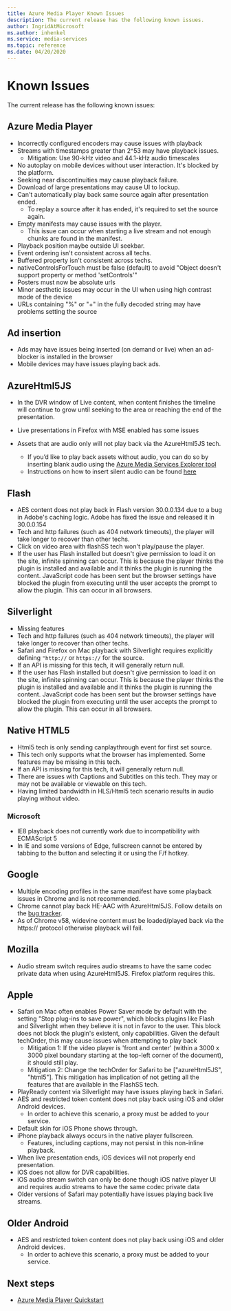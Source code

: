 ```yaml
---
title: Azure Media Player Known Issues
description: The current release has the following known issues.
author: IngridAtMicrosoft
ms.author: inhenkel
ms.service: media-services
ms.topic: reference
ms.date: 04/20/2020
---
```


# Known Issues #

The current release has the following known issues:

## Azure Media Player ##

- Incorrectly configured encoders may cause issues with playback
- Streams with timestamps greater than 2^53 may have playback issues.
  - Mitigation: Use 90-kHz video and 44.1-kHz audio timescales
- No autoplay on mobile devices without user interaction. It's blocked by the platform.
- Seeking near discontinuities may cause playback failure.
- Download of large presentations may cause UI to lockup.
- Can't automatically play back same source again after presentation ended.
  - To replay a source after it has ended, it's required to set the source again.
- Empty manifests may cause issues with the player.
  - This issue can occur when starting a live stream and not enough chunks are found in the manifest.
- Playback position maybe outside UI seekbar.
- Event ordering isn't consistent across all techs.
- Buffered property isn't consistent across techs.
- nativeControlsForTouch must be false (default) to avoid "Object doesn't support property or method 'setControls'"
- Posters must now be absolute urls
- Minor aesthetic issues may occur in the UI when using high contrast mode of the device
- URLs containing "%" or "+" in the fully decoded string may have problems setting the source

## Ad insertion ##

- Ads may have issues being inserted (on demand or live) when an ad-blocker is installed in the browser
- Mobile devices may have issues playing back ads.

## AzureHtml5JS ##

- In the DVR window of Live content, when content finishes the timeline will continue to grow until seeking to the area or reaching the end of the presentation.
- Live presentations in Firefox with MSE enabled has some issues

- Assets that are audio only will not play back via the AzureHtml5JS tech.
  - If you’d like to play back assets without audio, you can do so by inserting blank audio using the [Azure Media Services Explorer tool](http://aka.ms/amse)
  - Instructions on how to insert silent audio can be found [here](https://azure.microsoft.com/documentation/articles/media-services-advanced-encoding-with-mes/#silent_audio)

## Flash ##

- AES content does not play back in Flash version 30.0.0.134 due to a bug in Adobe's caching logic. Adobe has fixed the issue and released it in 30.0.0.154
- Tech and http failures (such as 404 network timeouts), the player will take longer to recover than other techs.
- Click on video area with flashSS tech won't play/pause the player.
- If the user has Flash installed but doesn't give permission to load it on the site, infinite spinning can occur. This is because the player thinks the plugin is installed and available and it thinks the plugin is running the content. JavaScript code has been sent but the browser settings have blocked the plugin from executing until the user accepts the prompt to allow the plugin. This can occur in all browsers.  

## Silverlight ##

- Missing features
- Tech and http failures (such as 404 network timeouts), the player will take longer to recover than other techs.
- Safari and Firefox on Mac playback with Silverlight requires explicitly defining `"http://` or `https://` for the source.
- If an API is missing for this tech, it will generally return null.
- If the user has Flash installed but doesn't give permission to load it on the site, infinite spinning can occur. This is because the player thinks the plugin is installed and available and it thinks the plugin is running the content. JavaScript code has been sent but the browser settings have blocked the plugin from executing until the user accepts the prompt to allow the plugin. This can occur in all browsers.  

## Native HTML5 ##

- Html5 tech is only sending canplaythrough event for first set source.
- This tech only supports what the browser has implemented.  Some features may be missing in this tech.  
- If an API is missing for this tech, it will generally return null.
- There are issues with Captions and Subtitles on this tech. They may or may not be available or viewable on this tech.
- Having limited bandwidth in HLS/Html5 tech scenario results in audio playing without video.

### Microsoft ###

- IE8 playback does not currently work due to incompatibility with ECMAScript 5
- In IE and some versions of Edge, fullscreen cannot be entered by tabbing to the button and selecting it or using the F/f hotkey.

## Google ##

- Multiple encoding profiles in the same manifest have some playback issues in Chrome and is not recommended.
- Chrome cannot play back HE-AAC with AzureHtml5JS. Follow details on the [bug tracker](https://bugs.chromium.org/p/chromium/issues/detail?id=534301).
- As of Chrome v58, widevine content must be loaded/played back via the https:// protocol otherwise playback will fail.

## Mozilla ##

- Audio stream switch requires audio streams to have the same codec private data when using AzureHtml5JS. Firefox platform requires this.

## Apple ##

- Safari on Mac often enables Power Saver mode by default with the setting "Stop plug-ins to save power", which blocks plugins like Flash and Silverlight when they believe it is not in favor to the user. This block does not block the plugin's existent, only capabilities. Given the default techOrder, this may cause issues when attempting to play back
  - Mitigation 1: If the video player is 'front and center' (within a 3000 x 3000 pixel boundary starting at the top-left corner of the document), it should still play.
  - Mitigation 2: Change the techOrder for Safari to be ["azureHtml5JS", "html5"]. This mitigation has implication of not getting all the features that are available in the FlashSS tech.
- PlayReady content via Silverlight may have issues playing back in Safari.
- AES and restricted token content does not play back using iOS and older Android devices.
  - In order to achieve this scenario, a proxy must be added to your service.
- Default skin for iOS Phone shows through.
- iPhone playback always occurs in the native player fullscreen.
  - Features, including captions, may not persist in this non-inline playback.
- When live presentation ends, iOS devices will not properly end presentation.
- iOS does not allow for DVR capabilities.
- iOS audio stream switch can only be done though iOS native player UI and requires audio streams to have the same codec private data
- Older versions of Safari may potentially have issues playing back live streams.

## Older Android ##

- AES and restricted token content does not play back using iOS and older Android devices.
  - In order to achieve this scenario, a proxy must be added to your service.

## Next steps ##

- [Azure Media Player Quickstart](azure-media-player-quickstart.md)
